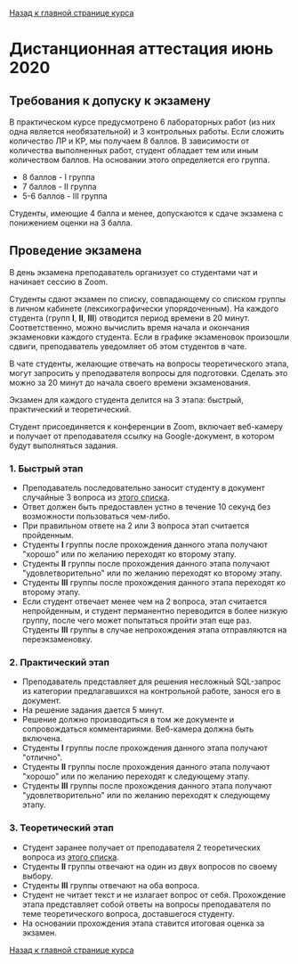 [Назад к главной странице курса](https://github.com/db-course/syllabus)

# Дистанционная аттестация июнь 2020  

## Требования к допуску к экзамену

В практическом курсе предусмотрено 6 лабораторных работ (из них одна является необязательной) и 3 контрольных работы. Если сложить количество ЛР и КР, мы получаем 8 баллов. В зависимости от количества выполненных работ, студент обладает тем или иным количеством баллов. На основании этого определяется его группа.

* 8 баллов - I группа
* 7 баллов - II группа
* 5-6 баллов - III группа

Студенты, имеющие 4 балла и менее, допускаются к сдаче экзамена с понижением оценки на 3 балла.

## Проведение экзамена

В день экзамена преподаватель организует со студентами чат и начинает сессию в Zoom.

Студенты сдают экзамен по списку, совпадающему со списком группы в личном кабинете (лексикографически упорядоченным). На каждого студента (групп __I__, __II__, __III__) отводится период времени в 20 минут. Соответственно, можно вычислить время начала и окончания экзаменовки каждого студента. Если в графике экзаменовок произошли сдвиги, преподаватель уведомляет об этом студентов в чате.

В чате студенты, желающие отвечать на вопросы теоретического этапа, могут запросить у преподавателя вопросы для подготовки. Сделать это можно за 20 минут до начала своего времени экзаменования.

Экзамен для каждого студента делится на 3 этапа: быстрый, практический и теоретический.

Студент присоединяется к конференции в Zoom, включает веб-камеру и получает от преподавателя ссылку на Google-документ, в котором будут выполняться задания.

### 1. Быстрый этап

* Преподаватель последовательно заносит студенту в документ случайные 3 вопроса из [этого списка](https://github.com/db-course/syllabus/blob/master/exam/fast.md).
* Ответ должен быть предоставлен устно в течение 10 секунд без возможности пользоваться чем-либо.
* При правильном ответе на 2 или 3 вопроса этап считается пройденным.
* Студенты __I__ группы после прохождения данного этапа получают "хорошо" или по желанию переходят ко второму этапу.
* Студенты __II__ группы после прохождения данного этапа получают "удовлетворительно" или по желанию переходят ко второму этапу.
* Студенты __III__ группы после прохождения данного этапа переходят ко второму этапу.
* Если студент отвечает менее чем на 2 вопроса, этап считается непройденным, и студент перманентно переводится в более низкую группу, после чего может попытаться пройти этап еще раз. Студенты __III__ группы в случае непрохождения этапа отправляются на переэкзаменовку.

### 2. Практический этап

* Преподаватель представляет для решения несложный SQL-запрос из категории предлагавшихся на контрольной работе, занося его в документ.
* На решение задания дается 5 минут.
* Решение должно производиться в том же документе и сопровождаться комментариями. Веб-камера должна быть включена.
* Студенты __I__ группы после прохождения данного этапа получают "отлично".
* Студенты __II__ группы после прохождения данного этапа получают "хорошо" или по желанию переходят к следующему этапу.
* Студенты __III__ группы после прохождения данного этапа получают "удовлетворительно" или по желанию переходят к следующему этапу.

### 3. Теоретический этап

* Студент заранее получает от преподавателя 2 теоретических вопроса из [этого списка](https://github.com/db-course/syllabus/blob/master/exam/theory.md).
* Студенты __II__ группы отвечают на один из двух вопросов по своему выбору.
* Студенты __III__ группы отвечают на оба вопроса.
* Студент не читает текст и не излагает вопрос от себя. Прохождение этапа представляет собой ответы на вопросы преподавателя по теме теоретического вопроса, доставшегося студенту.
* На основании прохождения этапа ставится итоговая оценка за экзамен.

[Назад к главной странице курса](https://github.com/db-course/syllabus)
